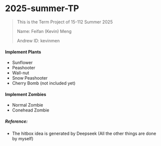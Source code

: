 # 2025-summer-TP
> This is the Term Project of 15-112 Summer 2025
>
> Name: Feifan (Kevin) Meng
>
> Andrew ID: kevinmen

#### Implement Plants

- Sunflower
- Peashooter
- Wall-nut
- Snow Peashooter
- Cherry Bomb (not included yet)

#### Implement Zombies

- Normal Zombie
- Conehead Zombie



##### Reference:

- The hitbox idea is generated by Deepseek (All the other things are done by myself)
